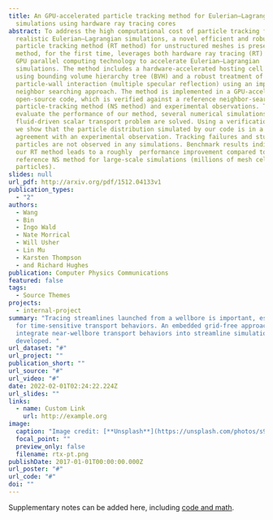 ```yaml
---
title: An GPU-accelerated particle tracking method for Eulerian–Lagrangian
  simulations using hardware ray tracing cores
abstract: To address the high computational cost of particle tracking for
  realistic Eulerian–Lagrangian simulations, a novel efficient and robust
  particle tracking method (RT method) for unstructured meshes is presented. The
  method, for the first time, leverages both hardware ray tracing (RT) cores and
  GPU parallel computing technology to accelerate Eulerian–Lagrangian
  simulations. The method includes a hardware-accelerated hosting cell locator
  using bounding volume hierarchy tree (BVH) and a robust treatment of
  particle-wall interaction (multiple specular reflection) using an improved
  neighbor searching approach. The method is implemented in a GPU-accelerated
  open-source code, which is verified against a reference neighbor-searching
  particle-tracking method (NS method) and experimental observations. To
  evaluate the performance of our method, several numerical simulations of
  fluid-driven scalar transport problem are solved. Using a verification case,
  we show that the particle distribution simulated by our code is in a good
  agreement with an experimental observation. Tracking failures and stuck
  particles are not observed in any simulations. Benchmark results indicate that
  our RT method leads to a roughly  performance improvement compared to the
  reference NS method for large-scale simulations (millions of mesh cells and
  particles).
slides: null
url_pdf: http://arxiv.org/pdf/1512.04133v1
publication_types:
  - "2"
authors:
  - Wang
  - Bin
  - Ingo Wald
  - Nate Morrical
  - Will Usher
  - Lin Mu
  - Karsten Thompson
  - and Richard Hughes
publication: Computer Physics Communications
featured: false
tags:
  - Source Themes
projects:
  - internal-project
summary: "Tracing streamlines launched from a wellbore is important, especially
  for time-sensitive transport behaviors. An embedded grid-free approach to
  integrate near-wellbore transport behaviors into streamline simulations is
  developed. "
url_dataset: "#"
url_project: ""
publication_short: ""
url_source: "#"
url_video: "#"
date: 2022-02-01T02:24:22.224Z
url_slides: ""
links:
  - name: Custom Link
    url: http://example.org
image:
  caption: "Image credit: [**Unsplash**](https://unsplash.com/photos/s9CC2SKySJM)"
  focal_point: ""
  preview_only: false
  filename: rtx-pt.png
publishDate: 2017-01-01T00:00:00.000Z
url_poster: "#"
url_code: "#"
doi: ""
---
```


Supplementary notes can be added here, including [code and math](https://wowchemy.com/docs/content/writing-markdown-latex/).
